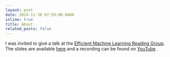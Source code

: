```yaml
---
layout: post
date: 2024-11-30 07:59:00-0400
inline: true
title: About
related_posts: false
---
```



I was invited to give a talk at the <a href="https://sites.google.com/view/efficientml">  Efficient Machine Learning
Reading Group<a>. The slides are available <a href="assets/pdf/uncanny-presentation.pdf"> here<a> and a recording can be found on  <a href="https://www.youtube.com/watch?v=1ClKbsWCrzE"> YouTube<a> .